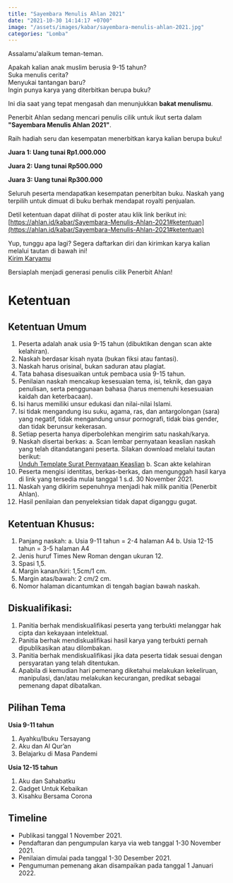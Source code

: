 ```yaml
---
title: "Sayembara Menulis Ahlan 2021"
date: "2021-10-30 14:14:17 +0700"
image: "/assets/images/kabar/sayembara-menulis-ahlan-2021.jpg"
categories: "Lomba"
---
```


Assalamu'alaikum teman-teman.

<div class="alert alert-warning" role="alert">
Apakah kalian anak muslim berusia 9-15 tahun?<br />
Suka menulis cerita?<br />
Menyukai tantangan baru?<br />
Ingin punya karya yang diterbitkan berupa buku?
</div>

Ini dia saat yang tepat mengasah dan menunjukkan **bakat menulismu**. 

Penerbit Ahlan sedang mencari penulis cilik untuk ikut serta dalam **"Sayembara Menulis Ahlan 2021"**.

Raih hadiah seru dan kesempatan menerbitkan karya kalian berupa buku!
   
**Juara 1: Uang tunai Rp1.000.000** 

**Juara 2: Uang tunai Rp500.000**

**Juara 3: Uang tunai Rp300.000**

Seluruh peserta mendapatkan kesempatan penerbitan buku. Naskah yang terpilih untuk dimuat di buku berhak mendapat royalti penjualan.

Detil ketentuan dapat dilihat di poster atau klik link berikut ini:<br />
[https://ahlan.id/kabar/Sayembara-Menulis-Ahlan-2021#ketentuan](https://ahlan.id/kabar/Sayembara-Menulis-Ahlan-2021#ketentuan)

Yup, tunggu apa lagi? Segera daftarkan diri dan kirimkan karya kalian melalui tautan di bawah ini!<br />
[Kirim Karyamu](https://forms.gle/RxFhad7LpXUFU5yB9)

Bersiaplah menjadi generasi penulis cilik Penerbit Ahlan!

# Ketentuan
## Ketentuan Umum

1. Peserta adalah anak usia 9-15 tahun (dibuktikan dengan scan akte kelahiran).
1. Naskah berdasar kisah nyata (bukan fiksi atau fantasi).
1. Naskah harus orisinal, bukan saduran atau plagiat.
1. Tata bahasa disesuaikan untuk pembaca usia 9-15 tahun.
1. Penilaian naskah mencakup kesesuaian tema, isi, teknik, dan gaya penulisan, serta penggunaan bahasa (harus memenuhi kesesuaian kaidah dan keterbacaan).
1. Isi harus memiliki unsur edukasi dan nilai-nilai Islami. 
1. Isi tidak mengandung isu suku, agama, ras, dan antargolongan (sara) yang negatif, tidak mengandung unsur pornografi, tidak bias gender, dan tidak berunsur kekerasan.
1. Setiap peserta hanya diperbolehkan mengirim satu naskah/karya.
1. Naskah disertai berkas:
    a. Scan lembar pernyataan keaslian naskah yang telah ditandatangani peserta. Silakan download melalui tautan berikut: <br />
    [Unduh Template Surat Pernyataan Keaslian](https://ahlan.id/assets/docs/surat-pernyataan-keaslian-naskah-lomba.docx)
    b. Scan akte kelahiran
1. Peserta mengisi identitas, berkas-berkas, dan mengunggah hasil karya di link yang tersedia mulai tanggal 1 s.d. 30 November 2021. 
1. Naskah yang dikirim sepenuhnya menjadi hak milik panitia (Penerbit Ahlan).
1. Hasil penilaian dan penyeleksian tidak dapat diganggu gugat.
       
## Ketentuan Khusus:

1. Panjang naskah:
    a. Usia 9-11 tahun = 2-4 halaman A4
    b. Usia 12-15 tahun = 3-5 halaman A4
2. Jenis huruf Times New Roman dengan ukuran 12.
3. Spasi 1,5.
4. Margin kanan/kiri: 1,5cm/1 cm.
5. Margin atas/bawah: 2 cm/2 cm.
6. Nomor halaman dicantumkan di tengah bagian bawah naskah.

## Diskualifikasi:
1. Panitia berhak mendiskualifikasi peserta yang terbukti melanggar hak cipta dan kekayaan intelektual.
2. Panitia berhak mendiskualifikasi hasil karya yang terbukti pernah dipublikasikan atau dilombakan.
3. Panitia berhak mendiskualifikasi jika data peserta tidak sesuai dengan persyaratan yang telah ditentukan.
4. Apabila di kemudian hari pemenang diketahui melakukan kekeliruan, manipulasi, dan/atau melakukan kecurangan, predikat sebagai pemenang dapat dibatalkan.

## Pilihan Tema
**Usia 9-11 tahun**
1. Ayahku/Ibuku Tersayang
2. Aku dan Al Qur’an
3. Belajarku di Masa Pandemi

**Usia 12-15 tahun**
1. Aku dan Sahabatku
2. Gadget Untuk Kebaikan
3. Kisahku Bersama Corona

## Timeline
- Publikasi tanggal 1 November 2021.
- Pendaftaran dan pengumpulan karya via web tanggal 1-30 November 2021.
- Penilaian dimulai pada tanggal 1-30 Desember 2021.
- Pengumuman pemenang akan disampaikan pada tanggal 1 Januari 2022.
